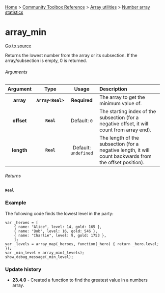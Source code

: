 [Home](/README.md) > [Community Toolbox Reference](/Docs/Reference/Reference.md) > [Array utilities](/Docs/Reference/Groups/ArrayUtils.md) > [Number array statistics](/Docs/Reference/Groups/ArrayUtils_Maths.md)

# array_min

[Go to source](/Community%20Toolbox/scripts/utils_CommunityToolboxArray/utils_CommunityToolboxArray.gml#L118)

Returns the lowest number from the array or its subsection. If the array/subsection is empty, 0 is returned.

###### Arguments

| Argument | Type | Usage | Description |
|:---:|:---:|:---:|:---|
| **array** | **`Array<Real>`** | **Required** | The array to get the minimum value of. |
| **offset** | **`Real`** | Default: `0` | The starting index of the subsection (for a negative offset, it will count from array end). |
| **length** | **`Real`** | Default: `undefined` | The length of the subsection (for a negative length, it will count backwards from the offset position). |

###### Returns
**`Real`**

### Example

The following code finds the lowest level in the party:

```gml
var _heroes = [
    { name: "Alice", level: 14, gold: 165 },
    { name: "Bob", level: 16, gold: 546 },
    { name: "Charlie", level: 9, gold: 1753 },
    ];
var _levels = array_map(_heroes, function(_hero) { return _hero.level; });
var _min_level = array_min(_levels);
show_debug_message(_min_level);
```

### Update history

- **23.4.0** - Created a function to find the greatest value in a numbers array.
